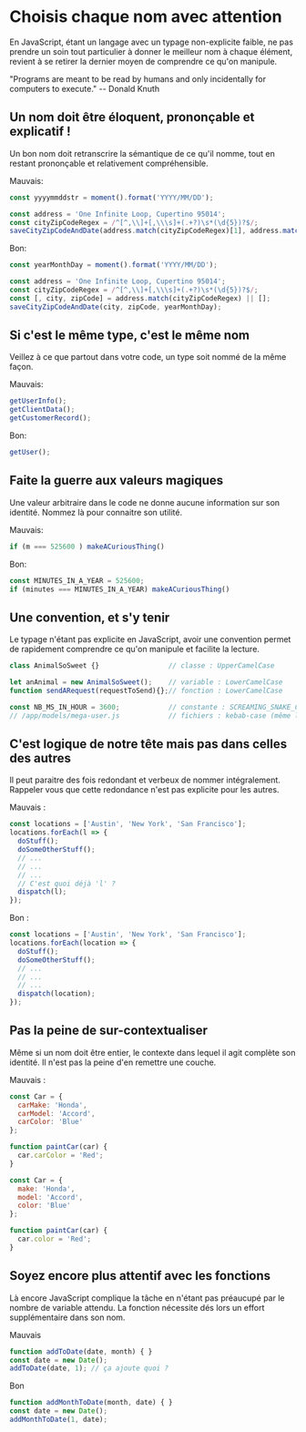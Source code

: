 Choisis chaque nom avec attention
==

En JavaScript, étant un langage avec un typage non-explicite faible, ne pas prendre un soin tout particulier à donner le meilleur nom à chaque élément, revient à se retirer la dernier moyen de comprendre ce qu'on manipule.

"Programs are meant to be read by humans and only incidentally for computers to execute."
-- Donald Knuth

## Un nom doit être éloquent, prononçable et explicatif !

Un bon nom doit retranscrire la sémantique de ce qu'il nomme, tout en restant prononçable et relativement compréhensible.

Mauvais:
```js
const yyyymmddstr = moment().format('YYYY/MM/DD');

const address = 'One Infinite Loop, Cupertino 95014';
const cityZipCodeRegex = /^[^,\\]+[,\\\s]+(.+?)\s*(\d{5})?$/;
saveCityZipCodeAndDate(address.match(cityZipCodeRegex)[1], address.match(cityZipCodeRegex)[2], yyyymmdstr);
```
Bon:
```js
const yearMonthDay = moment().format('YYYY/MM/DD');

const address = 'One Infinite Loop, Cupertino 95014';
const cityZipCodeRegex = /^[^,\\]+[,\\\s]+(.+?)\s*(\d{5})?$/;
const [, city, zipCode] = address.match(cityZipCodeRegex) || [];
saveCityZipCodeAndDate(city, zipCode, yearMonthDay);
```

## Si c'est le même type, c'est le même nom

Veillez à ce que partout dans votre code, un type soit nommé de la même façon.

Mauvais:
```js
getUserInfo();
getClientData();
getCustomerRecord();
```

Bon:
```js
getUser();
```

## Faite la guerre aux valeurs magiques

Une valeur arbitraire dans le code ne donne aucune information sur son identité.
Nommez là pour connaitre son utilité.

Mauvais:
```js
if (m === 525600 ) makeACuriousThing()
```

Bon:
```js
const MINUTES_IN_A_YEAR = 525600;
if (minutes === MINUTES_IN_A_YEAR) makeACuriousThing()
```

## Une convention, et s'y tenir

Le typage n'étant pas explicite en JavaScript, avoir une convention permet de rapidement comprendre ce qu'on manipule et facilite la lecture.

```js
class AnimalSoSweet {}                 // classe : UpperCamelCase

let anAnimal = new AnimalSoSweet();    // variable : LowerCamelCase
function sendARequest(requestToSend){};// fonction : LowerCamelCase

const NB_MS_IN_HOUR = 3600;            // constante : SCREAMING_SNAKE_CASE
// /app/models/mega-user.js            // fichiers : kebab-case (même les classes)
```

## C'est logique de notre tête mais pas dans celles des autres

Il peut paraitre des fois redondant et verbeux de nommer intégralement. Rappeler vous que cette redondance n'est pas explicite pour les autres.

Mauvais :
```js
const locations = ['Austin', 'New York', 'San Francisco'];
locations.forEach(l => {
  doStuff();
  doSomeOtherStuff();
  // ...
  // ...
  // ...
  // C'est quoi déjà 'l' ?
  dispatch(l);
});
```

Bon :
```js
const locations = ['Austin', 'New York', 'San Francisco'];
locations.forEach(location => {
  doStuff();
  doSomeOtherStuff();
  // ...
  // ...
  // ...
  dispatch(location);
});
```

## Pas la peine de sur-contextualiser

Même si un nom doit être entier, le contexte dans lequel il agit complète son identité. Il n'est pas la peine d'en remettre une couche.

Mauvais :
```js
const Car = {
  carMake: 'Honda',
  carModel: 'Accord',
  carColor: 'Blue'
};

function paintCar(car) {
  car.carColor = 'Red';
}
```

```js
const Car = {
  make: 'Honda',
  model: 'Accord',
  color: 'Blue'
};

function paintCar(car) {
  car.color = 'Red';
}
```
## Soyez encore plus attentif avec les fonctions

Là encore JavaScript complique la tâche en n'étant pas préaucupé par le nombre de variable attendu. La fonction nécessite dés lors un effort supplémentaire dans son nom.

Mauvais
```js
function addToDate(date, month) { }
const date = new Date();
addToDate(date, 1); // ça ajoute quoi ?
```
Bon
```js
function addMonthToDate(month, date) { }
const date = new Date();
addMonthToDate(1, date);
```
